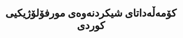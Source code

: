 ---
title: "کۆمەڵەداتای شیکردنەوەی مورفۆلۆژیکیی کوردی"
publishedDate: "2023-04-20"
mainPaperId: "paper-2"
paperIds: ["paper-2", "paper-5"]
githubUrl: "https://github.com/kailab/kurdish-morphology"
description: "کۆمەڵەداتایەکی گشتگیر بۆ شیکردنەوەی مورفۆلۆژیکی کوردی بە 100,000 وشەی کوردی لەگەڵ وردەکاریی شیکردنەوە، تاگەکانی POS، و زانیاری خاوەندن (inflection) بۆ هەردوو لەهچەی سۆرانی و کورمانجی."
structure: "پەڕگەی CSV بە جۆرەکانی وشە و شیکردنەوەیەکان، شێوازنامەی نیشانەکردنی XML، ڕەهنمایی بۆ تایبەتمەندییە مورفۆلۆژیکییەکان"
cite: "سەلیم، نێزار؛ ڕەشید، لەیلا؛ دلشاد، شوان؛ و تاهیر، نەورۆز (2023). کۆمەڵەداتای شیکردنەوەی مورفۆلۆژیکیی کوردی. گەنجینەی داتای توێژینەوەی KaiLab. https://doi.org/10.5281/kurd-morphology.v1"
size: "85 MB"
license: "CC BY 4.0"
format: ["CSV", "XML", "JSON"]
languages: ["کوردی (سۆرانی)", "کوردی (کورمانجی)"]
domain: "شیکردنەوەی مورفۆلۆژیکی"
organizationIds: [1, 5]
draft: false
--- 